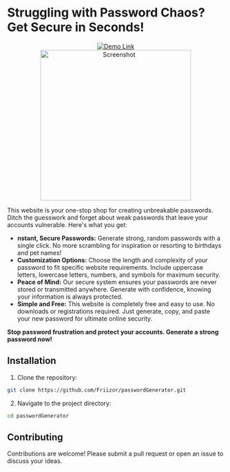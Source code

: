 <h1>Struggling with Password Chaos? Get Secure in Seconds!</h1>
<div align="center">
    <a href="https://friizor.github.io/passwordGenerator/" target="_blank">
        <img src="https://img.shields.io/badge/Demo-Link-brightgreen" alt="Demo Link">
    </a><br>
    <img src="https://github.com/Friizor/passwordGenerator/assets/153310182/c9faf0d0-cee6-4298-a44d-ddabaa29aa41" height="350px" alt="Screenshot">
</div>
<p>This website is your one-stop shop for creating unbreakable passwords. Ditch the guesswork and forget about weak passwords that leave your accounts vulnerable. Here's what you get:</p>

<ul>
  <li><b>nstant, Secure Passwords:</b> Generate strong, random passwords with a single click. No more scrambling for inspiration or resorting to birthdays and pet names!</li>
  <li><b>Customization Options:</b> Choose the length and complexity of your password to fit specific website requirements. Include uppercase letters, lowercase letters, numbers, and symbols for maximum security.</li>
  <li><b>Peace of Mind:</b> Our secure system ensures your passwords are never stored or transmitted anywhere. Generate with confidence, knowing your information is always protected.</li>
  <li><b>Simple and Free:</b> This website is completely free and easy to use. No downloads or registrations required. Just generate, copy, and paste your new password for ultimate online security.</li>
</ul>

<b>Stop password frustration and protect your accounts. Generate a strong password now!</b>

## Installation

1. Clone the repository:
```bash
git clone https://github.com/Friizor/passwordGenerator.git
   ```
2. Navigate to the project directory:
`````bash
cd passwordGenerator
`````

## Contributing

Contributions are welcome! Please submit a pull request or open an issue to discuss your ideas.
